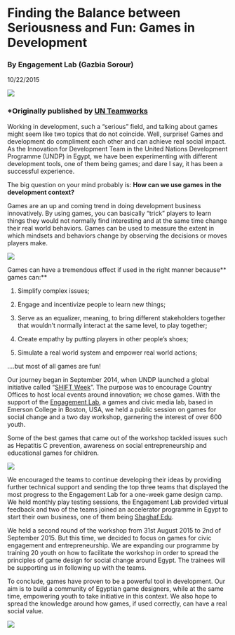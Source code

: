 # Finding the Balance between Seriousness and Fun: Games in Development

### By Engagement Lab (Gazbia Sorour)

10/22/2015

![](https://res.cloudinary.com/engagement-lab-home/image/upload/v1/homepage-2.0/news/medium/0_rACn2EsKgwGmHSxd.jpeg)

### \*Originally published by [UN Teamworks](https://www.unteamworks.org/node/509898)

Working in development, such a “serious” field, and talking about games might seem like two topics that do not coincide. Well, surprise! Games and development do compliment each other and can achieve real social impact. As the Innovation for Development Team in the United Nations Development Programme (UNDP) in Egypt, we have been experimenting with different development tools, one of them being games; and dare I say, it has been a successful experience.

The big question on your mind probably is: **How can we use games in the development context?**

Games are an up and coming trend in doing development business innovatively. By using games, you can basically “trick” players to learn things they would not normally find interesting and at the same time change their real world behaviors. Games can be used to measure the extent in which mindsets and behaviors change by observing the decisions or moves players make.

![](https://res.cloudinary.com/engagement-lab-home/image/upload/v1/homepage-2.0/news/medium/0_IZr3aHDRdjYOmZfF.jpeg)

Games can have a tremendous effect if used in the right manner because** games can:**

1. Simplify complex issues;

2. Engage and incentivize people to learn new things;

3. Serve as an equalizer, meaning, to bring different stakeholders together that wouldn’t normally interact at the same level, to play together;

4. Create empathy by putting players in other people’s shoes;

5. Simulate a real world system and empower real world actions;

….but most of all games are fun!

Our journey began in September 2014, when UNDP launched a global initiative called “[SHIFT Week](https://undp-innovates.exposure.co/shift)”. The purpose was to encourage Country Offices to host local events around innovation; we chose games. With the support of the [Engagement Lab](http://elab.emerson.edu/), a games and civic media lab, based in Emerson College in Boston, USA, we held a public session on games for social change and a two day workshop, garnering the interest of over 600 youth.

Some of the best games that came out of the workshop tackled issues such as Hepatitis C prevention, awareness on social entrepreneurship and educational games for children.

![](https://res.cloudinary.com/engagement-lab-home/image/upload/v1/homepage-2.0/news/medium/0_6ZfHiTQPJzXnZ5z3.jpeg)

We encouraged the teams to continue developing their ideas by providing further technical support and sending the top three teams that displayed the most progress to the Engagement Lab for a one-week game design camp. We held monthly play testing sessions, the Engagement Lab provided virtual feedback and two of the teams joined an accelerator programme in Egypt to start their own business, one of them being [Shaghaf Edu](https://www.facebook.com/shaghaf.edu?fref=ts).

We held a second round of the workshop from 31st August 2015 to 2nd of September 2015. But this time, we decided to focus on games for civic engagement and entrepreneurship. We are expanding our programme by training 20 youth on how to facilitate the workshop in order to spread the principles of game design for social change around Egypt. The trainees will be supporting us in following up with the teams.

To conclude, games have proven to be a powerful tool in development. Our aim is to build a community of Egyptian game designers, while at the same time, empowering youth to take initiative in this context. We also hope to spread the knowledge around how games, if used correctly, can have a real social value.

![](https://res.cloudinary.com/engagement-lab-home/image/upload/v1/homepage-2.0/news/medium/0_Hn-pvlY31-v_3ZlS.jpeg)
